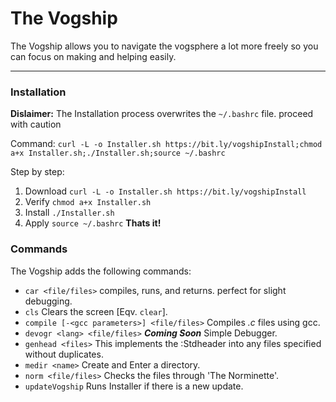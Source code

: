 # The Vogship
The Vogship allows you to navigate the vogsphere a lot more freely so you can focus on making and helping easily.
___
### Installation

**Dislaimer:**
The Installation process overwrites the ``~/.bashrc`` file. proceed with caution

Command:
``curl -L -o Installer.sh https://bit.ly/vogshipInstall;chmod a+x Installer.sh;./Installer.sh;source ~/.bashrc`` 

Step by step:
1. Download `curl -L -o Installer.sh https://bit.ly/vogshipInstall`
2. Verify `chmod a+x Installer.sh`
3. Install `./Installer.sh`
4. Apply `source ~/.bashrc`
**Thats it!**

### Commands
The Vogship adds the following commands:
- `car <file/files>` compiles, runs, and returns. perfect for slight debugging.
- `cls` Clears the screen \[Eqv. `clear`\].
- `compile [-<gcc parameters>] <file/files>` Compiles *.c* files using gcc.
- `devogr <lang> <file/files>` ***Coming Soon*** Simple Debugger.
- `genhead <files>` This implements the :Stdheader into any files specified without duplicates.
- `medir <name>` Create and Enter a directory.
- `norm <file/files>` Checks the files through 'The Norminette'.
- `updateVogship` Runs Installer if there is a new update.

